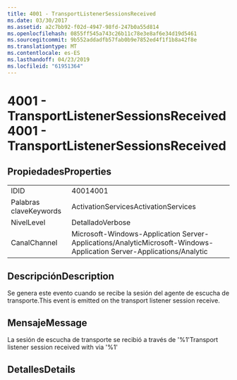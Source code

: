 ```yaml
---
title: 4001 - TransportListenerSessionsReceived
ms.date: 03/30/2017
ms.assetid: a2c7bb92-f02d-4947-98fd-247b0a55d814
ms.openlocfilehash: 0855ff545a743c26b11c78e3e8af6e34d19d5461
ms.sourcegitcommit: 9b552addadfb57fab0b9e7852ed4f1f1b8a42f8e
ms.translationtype: MT
ms.contentlocale: es-ES
ms.lasthandoff: 04/23/2019
ms.locfileid: "61951364"
---
```

# <a name="4001---transportlistenersessionsreceived"></a><span data-ttu-id="1dba8-102">4001 - TransportListenerSessionsReceived</span><span class="sxs-lookup"><span data-stu-id="1dba8-102">4001 - TransportListenerSessionsReceived</span></span>
## <a name="properties"></a><span data-ttu-id="1dba8-103">Propiedades</span><span class="sxs-lookup"><span data-stu-id="1dba8-103">Properties</span></span>  
  
|||  
|-|-|  
|<span data-ttu-id="1dba8-104">ID</span><span class="sxs-lookup"><span data-stu-id="1dba8-104">ID</span></span>|<span data-ttu-id="1dba8-105">4001</span><span class="sxs-lookup"><span data-stu-id="1dba8-105">4001</span></span>|  
|<span data-ttu-id="1dba8-106">Palabras clave</span><span class="sxs-lookup"><span data-stu-id="1dba8-106">Keywords</span></span>|<span data-ttu-id="1dba8-107">ActivationServices</span><span class="sxs-lookup"><span data-stu-id="1dba8-107">ActivationServices</span></span>|  
|<span data-ttu-id="1dba8-108">Nivel</span><span class="sxs-lookup"><span data-stu-id="1dba8-108">Level</span></span>|<span data-ttu-id="1dba8-109">Detallado</span><span class="sxs-lookup"><span data-stu-id="1dba8-109">Verbose</span></span>|  
|<span data-ttu-id="1dba8-110">Canal</span><span class="sxs-lookup"><span data-stu-id="1dba8-110">Channel</span></span>|<span data-ttu-id="1dba8-111">Microsoft-Windows-Application Server-Applications/Analytic</span><span class="sxs-lookup"><span data-stu-id="1dba8-111">Microsoft-Windows-Application Server-Applications/Analytic</span></span>|  
  
## <a name="description"></a><span data-ttu-id="1dba8-112">Descripción</span><span class="sxs-lookup"><span data-stu-id="1dba8-112">Description</span></span>  
 <span data-ttu-id="1dba8-113">Se genera este evento cuando se recibe la sesión del agente de escucha de transporte.</span><span class="sxs-lookup"><span data-stu-id="1dba8-113">This event is emitted on the transport listener session receive.</span></span>  
  
## <a name="message"></a><span data-ttu-id="1dba8-114">Mensaje</span><span class="sxs-lookup"><span data-stu-id="1dba8-114">Message</span></span>  
 <span data-ttu-id="1dba8-115">La sesión de escucha de transporte se recibió a través de '%1'</span><span class="sxs-lookup"><span data-stu-id="1dba8-115">Transport listener session received with via '%1'</span></span>  
  
## <a name="details"></a><span data-ttu-id="1dba8-116">Detalles</span><span class="sxs-lookup"><span data-stu-id="1dba8-116">Details</span></span>
